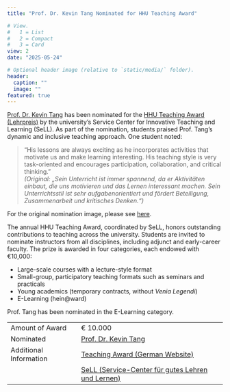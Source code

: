 ```yaml
---
title: "Prof. Dr. Kevin Tang Nominated for HHU Teaching Award"

# View.
#   1 = List
#   2 = Compact
#   3 = Card
view: 2
date: "2025-05-24"

# Optional header image (relative to `static/media/` folder).
header:
  caption: ""
  image: ""
featured: true
---
```


[Prof. Dr. Kevin Tang](https://slam.phil.hhu.de/authors/kevin/) has been nominated for the [HHU Teaching Award (Lehrpreis)](https://www.sell.hhu.de/lehrpreis) by the university’s Service Center for Innovative Teaching and Learning (SeLL). As part of the nomination, students praised Prof. Tang’s dynamic and inclusive teaching approach. One student noted:

> “His lessons are always exciting as he incorporates activities that motivate us and make learning interesting. His teaching style is very task-oriented and encourages participation, collaboration, and critical thinking.”  
> *(Original: „Sein Unterricht ist immer spannend, da er Aktivitäten einbaut, die uns motivieren und das Lernen interessant machen. Sein Unterrichtsstil ist sehr aufgabenorientiert und fördert Beteiligung, Zusammenarbeit und kritisches Denken.“)*

For the original nomination image, please see [here](https://www.sell.hhu.de/fileadmin/_processed_/2/b/csm_Tang_c568f39113.png).


The annual HHU Teaching Award, coordinated by SeLL, honors outstanding contributions to teaching across the university. Students are invited to nominate instructors from all disciplines, including adjunct and early-career faculty. The prize is awarded in four categories, each endowed with €10,000:

- Large-scale courses with a lecture-style format  
- Small-group, participatory teaching formats such as seminars and practicals  
- Young academics (temporary contracts, without *Venia Legendi*)  
- E-Learning (hein@ward)


Prof. Tang has been nominated in the E-Learning category.


|  |  |
| ----------- | ----------- |
| Amount of Award | € 10.000 |
| Nominated | [Prof. Dr. Kevin Tang](https://slam.phil.hhu.de/authors/kevin/) | 
| Additional Information | [Teaching Award (German Website)](https://www.sell.hhu.de/lehrpreis/nominierungen-fuer-den-lehrpreis-2025) |
|  | [SeLL (Service-Center für gutes Lehren und Lernen)](https://www.sell.hhu.de/) |